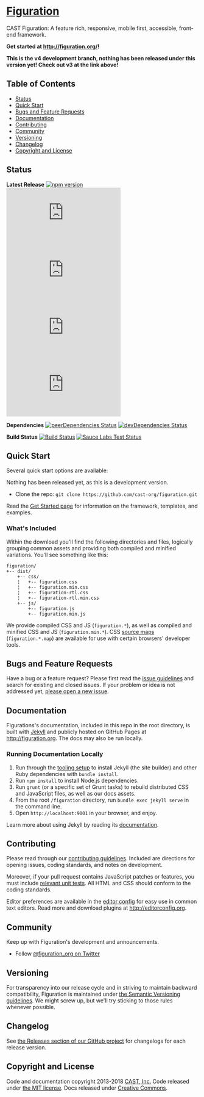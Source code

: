 # [Figuration](http://figuration.org/)

CAST Figuration: A feature rich, responsive, mobile first, accessible, front-end framework.

**Get started at <http://figuration.org/>!**

**This is the v4 development branch, nothing has been released under this version yet!  Check out v3 at the link above!**


## Table of Contents

- [Status](#status)
- [Quick Start](#quick-start)
- [Bugs and Feature Requests](#bugs-and-feature-requests)
- [Documentation](#documentation)
- [Contributing](#contributing)
- [Community](#community)
- [Versioning](#versioning)
- [Changelog](#changelog)
- [Copyright and License](#copyright-and-license)


## Status

**Latest Release**
[![npm version](https://img.shields.io/npm/v/figuration.svg)](https://www.npmjs.com/package/figuration)
[![CSS size](http://img.badgesize.io/cast-org/figuration/v4.0.0-alpha.0/dist/css/figuration.min.css?label=CSS+size)](https://github.com/cast-org/figuration/tree/v4.0.0-alpha.0/dist/css/figuration.min.css)
[![CSS gzip size](http://img.badgesize.io/cast-org/figuration/v4.0.0-alpha.0/dist/css/figuration.min.css?compression=gzip&label=CSS+gzip+size)](https://github.com/cast-org/figuration/tree/v4.0.0-alpha.0/dist/css/figuration.min.css)
[![JS size](http://img.badgesize.io/cast-org/figuration/v4.0.0-alpha.0/dist/js/figuration.min.js?label=JS+size)](https://github.com/cast-org/figuration/tree/v4.0.0-alpha.0/dist/js/figuration.min.js)
[![JS gzip size](http://img.badgesize.io/cast-org/figuration/v4.0.0-alpha.0/dist/js/figuration.min.js?compression=gzip&label=JS+gzip+size)](https://github.com/cast-org/figuration/tree/v4.0.0-alpha.0/dist/js/figuration.min.js)

**Dependencies**
[![peerDependencies Status](https://img.shields.io/david/cast-org/figuration.svg)](https://david-dm.org/cast-org/figuration?type=dev)
[![devDependencies Status](https://img.shields.io/david/dev/cast-org/figuration.svg)](https://david-dm.org/cast-org/figuration?type=dev)

**Build Status**
[![Build Status](https://img.shields.io/travis/cast-org/figuration/master.svg)](https://travis-ci.org/cast-org/figuration)
[![Sauce Labs Test Status](https://saucelabs.com/browser-matrix/figuration.svg)](https://saucelabs.com/u/figuration)


## Quick Start

Several quick start options are available:

Nothing has been released yet, as this is a development version.

<!---
- [Download the latest release.](https://github.com/cast-org/figuration/archive/v4.0.0-alpha.0.zip)
--->
- Clone the repo: `git clone https://github.com/cast-org/figuration.git`
<!---
- Install with [npm](https://www.npmjs.com/): `npm install figuration`
- Install with [yarn](https://yarnpkg.com/): `yarn add figuration`
--->

Read the [Get Started page](http://figuration.org/get-started/quick-start/) for information on the framework, templates, and examples.


### What's Included

Within the download you'll find the following directories and files, logically grouping common assets and providing both compiled and minified variations. You'll see something like this:

```
figuration/
+-- dist/
    +-- css/
    ¦   +-- figuration.css
    ¦   +-- figuration.min.css
    ¦   +-- figuration-rtl.css
    ¦   +-- figuration-rtl.min.css
    +-- js/
        +-- figuration.js
        +-- figuration.min.js
```

We provide compiled CSS and JS (`figuration.*`), as well as compiled and minified CSS and JS (`figuration.min.*`). CSS [source maps](https://developers.google.com/web/tools/chrome-devtools/javascript/source-maps) (`figuration.*.map`) are available for use with certain browsers' developer tools.


## Bugs and Feature Requests

Have a bug or a feature request? Please first read the [issue guidelines](https://github.com/cast-org/figuration/blob/master/CONTRIBUTING.md#using-the-issue-tracker) and search for existing and closed issues. If your problem or idea is not addressed yet, [please open a new issue](https://github.com/cast-org/figuration/issues/new).


## Documentation

Figurations's documentation, included in this repo in the root directory, is built with [Jekyll](https://jekyllrb.com/) and publicly hosted on GitHub Pages at <http://figuration.org>. The docs may also be run locally.


### Running Documentation Locally

1. Run through the [tooling setup](https://github.com/cast-org/figuration/blob/master/docs/get-started/build-tools.md#tooling-setup) to install Jekyll (the site builder) and other Ruby dependencies with `bundle install`.
2. Run `npm install` to install Node.js dependencies.
4. Run `grunt` (or a specific set of Grunt tasks) to rebuild distributed CSS and JavaScript files, as well as our docs assets.
5. From the root `/figuration` directory, run `bundle exec jekyll serve` in the command line.
6. Open `http://localhost:9001` in your browser, and enjoy.

Learn more about using Jekyll by reading its [documentation](http://jekyllrb.com/docs/home/).


## Contributing

Please read through our [contributing guidelines](https://github.com/cast-org/figuration/blob/master/CONTRIBUTING.md). Included are directions for opening issues, coding standards, and notes on development.

Moreover, if your pull request contains JavaScript patches or features, you must include [relevant unit tests](https://github.com/cast-org/figuration/tree/master/js/tests). All HTML and CSS should conform to the coding standards.

Editor preferences are available in the [editor config](https://github.com/cast-org/figuration/blob/master/.editorconfig) for easy use in common text editors. Read more and download plugins at <http://editorconfig.org>.


## Community

Keep up with Figuration's development and announcements.

- Follow [@figuration_org on Twitter](https://twitter.com/figuration_org)


## Versioning

For transparency into our release cycle and in striving to maintain backward compatibility, Figuration is maintained under [the Semantic Versioning guidelines](http://semver.org/). We might screw up, but we'll try sticking to those rules whenever possible.


## Changelog

See [the Releases section of our GitHub project](https://github.com/cast-org/figuration/releases) for changelogs for each release version.


## Copyright and License

Code and documentation copyright 2013-2018 [CAST, Inc.](http://www.cast.org/) Code released under [the MIT license](https://github.com/cast-org/figuration/blob/master/LICENSE). Docs released under [Creative Commons](https://github.com/cast-org/figuration/blob/master/docs/LICENSE).
